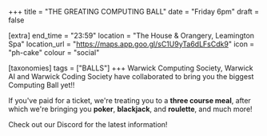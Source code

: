 +++
title = "THE GREATING COMPUTING BALL"
date = "Friday 6pm"
draft = false

[extra]
end_time = "23:59"
location = "The House & Orangery, Leamington Spa"
location_url = "https://maps.app.goo.gl/sC1U9yTa6dLFsCdk9"
icon = "ph-cake"
colour = "social"

[taxonomies]
tags = ["BALLS"]
+++
Warwick Computing Society, Warwick AI and Warwick Coding Society have collaborated to bring you the biggest Computing Ball yet!!

If you've paid for a ticket, we're treating you to a **three course meal**, after which we're bringing you **poker**, **blackjack**, and **roulette**, and much more!

Check out our Discord for the latest information!
